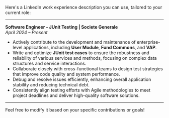 Here's a LinkedIn work experience description you can use, tailored to your current role:

---

**Software Engineer - JUnit Testing | Societe Generale**  
*April 2024 – Present*  

- Actively contribute to the development and maintenance of enterprise-level applications, including **User Module**, **Fund Commons**, and **VAP**.  
- Write and optimize **JUnit test cases** to ensure the robustness and reliability of various services and methods, focusing on complex data structures and service interactions.  
- Collaborate closely with cross-functional teams to design test strategies that improve code quality and system performance.  
- Debug and resolve issues efficiently, enhancing overall application stability and reducing technical debt.  
- Consistently align testing efforts with Agile methodologies to meet project deadlines and deliver high-quality software solutions.

---

Feel free to modify it based on your specific contributions or goals!